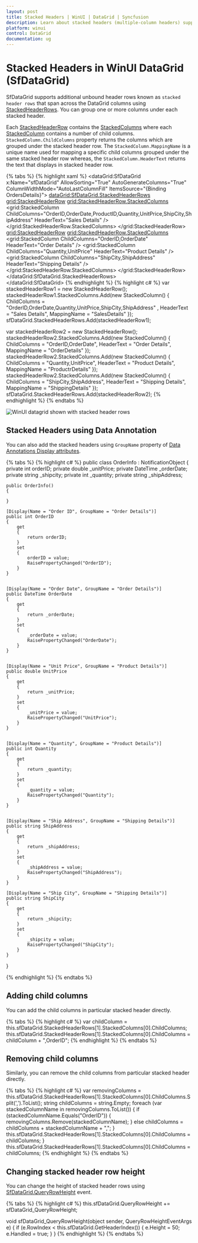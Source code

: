 ```yaml
---
layout: post
title: Stacked Headers | WinUI | DataGrid | Syncfusion
description: Learn about stacked headers (multiple-column headers) support in Syncfusion WinUI DataGrid (SfDataGrid) control and more details.
platform: winui
control: DataGrid
documentation: ug
---
```


# Stacked Headers in WinUI DataGrid (SfDataGrid)

SfDataGrid supports additional unbound header rows known as `stacked header rows` that span across the DataGrid columns using [StackedHeaderRows](https://help.syncfusion.com/cr/winui/Syncfusion.UI.Xaml.Grids.SfGridBase.html#Syncfusion_UI_Xaml_Grids_SfGridBase_StackedHeaderRows). You can group one or more columns under each stacked header.

Each [StackedHeaderRow](https://help.syncfusion.com/cr/winui/Syncfusion.UI.Xaml.Grids.StackedHeaderRow.html) contains the [StackedColumns](https://help.syncfusion.com/cr/winui/Syncfusion.UI.Xaml.Grids.StackedColumns.html) where each [StackedColumn](https://help.syncfusion.com/cr/winui/Syncfusion.UI.Xaml.Grids.StackedColumn.html) contains a number of child columns. `StackedColumn.ChildColumns` property returns the columns which are grouped under the stacked header row. The `StackedColumn.MappingName` is a unique name used for mapping a specific child columns grouped under the same stacked header row whereas, the `StackedColumn.HeaderText` returns the text that displays in stacked header row.

{% tabs %}
{% highlight xaml %}
<dataGrid:SfDataGrid x:Name="sfDataGrid"
                        AllowSorting="True"
                        AutoGenerateColumns="True"
                        ColumnWidthMode="AutoLastColumnFill"
                        ItemsSource="{Binding OrdersDetails}">
            <dataGrid:SfDataGrid.StackedHeaderRows>
                <grid:StackedHeaderRow>
                    <grid:StackedHeaderRow.StackedColumns>
                        <grid:StackedColumn ChildColumns="OrderID,OrderDate,ProductID,Quantity,UnitPrice,ShipCity,ShipAddress" HeaderText="Sales Details" />                       
                    </grid:StackedHeaderRow.StackedColumns>
                </grid:StackedHeaderRow>
                <grid:StackedHeaderRow>
                    <grid:StackedHeaderRow.StackedColumns>
                        <grid:StackedColumn ChildColumns="OrderID,OrderDate" HeaderText="Order Details" />
                        <grid:StackedColumn ChildColumns="Quantity,UnitPrice" HeaderText="Product Details" />
                        <grid:StackedColumn ChildColumns="ShipCity,ShipAddress" HeaderText="Shipping Details" />
                    </grid:StackedHeaderRow.StackedColumns>
                </grid:StackedHeaderRow>
            </dataGrid:SfDataGrid.StackedHeaderRows>    
</dataGrid:SfDataGrid>
{% endhighlight %}
{% highlight c# %}
var stackedHeaderRow1 = new StackedHeaderRow();
stackedHeaderRow1.StackedColumns.Add(new StackedColumn() { ChildColumns = "OrderID,OrderDate,Quantity,UnitPrice,ShipCity,ShipAddress" , HeaderText = "Sales Details", MappingName = "SalesDetails" });
sfDataGrid.StackedHeaderRows.Add(stackedHeaderRow1);

var stackedHeaderRow2 = new StackedHeaderRow();
stackedHeaderRow2.StackedColumns.Add(new StackedColumn() { ChildColumns = "OrderID,OrderDate", HeaderText = "Order Details", MappingName = "OrderDetails" });
stackedHeaderRow2.StackedColumns.Add(new StackedColumn() { ChildColumns = "Quantity,UnitPrice", HeaderText = "Product Details", MappingName = "ProductrDetails" });
stackedHeaderRow2.StackedColumns.Add(new StackedColumn() { ChildColumns = "ShipCity,ShipAddress", HeaderText = "Shipping Details", MappingName = "ShippingDetails" });
sfDataGrid.StackedHeaderRows.Add(stackedHeaderRow2);
{% endhighlight %}
{% endtabs %}

![WinUI datagrid shown with stacked header rows](Stacked-Headers-images/Stacked-Headers-image1.png)

## Stacked Headers using Data Annotation

You can also add the stacked headers using `GroupName` property of [Data Annotations Display attributes](https://msdn.microsoft.com/en-us/library/system.componentmodel.dataannotations.displayattribute.aspx). 

{% tabs %}
{% highlight c# %}
public class OrderInfo : NotificationObject
{
    private int orderID;
    private double _unitPrice;
    private DateTime _orderDate;
    private string _shipcity;
    private int _quantity;
    private string _shipAddress;

    public OrderInfo()
    {

    }

    [Display(Name = "Order ID", GroupName = "Order Details")]
    public int OrderID
    {
        get
        {
            return orderID;
        }
        set
        {
            orderID = value;
            RaisePropertyChanged("OrderID");
        }
    }


    [Display(Name = "Order Date", GroupName = "Order Details")]
    public DateTime OrderDate
    {
        get
        {
            return _orderDate;
        }
        set
        {
            _orderDate = value;
            RaisePropertyChanged("OrderDate");
        }
    }


    [Display(Name = "Unit Price", GroupName = "Product Details")]
    public double UnitPrice
    {
        get
        {
            return _unitPrice;
        }
        set
        {
            _unitPrice = value;
            RaisePropertyChanged("UnitPrice");
        }
    }


    [Display(Name = "Quantity", GroupName = "Product Details")]
    public int Quantity
    {
        get
        {
            return _quantity;
        }
        set
        {
            _quantity = value;
            RaisePropertyChanged("Quantity");
        }
    }


    [Display(Name = "Ship Address", GroupName = "Shipping Details")]
    public string ShipAddress
    {
        get
        {
            return _shipAddress;
        }
        set
        {
            _shipAddress = value;
            RaisePropertyChanged("ShipAddress");
        }
    }
    
    [Display(Name = "Ship City", GroupName = "Shipping Details")]
    public string ShipCity
    {
        get
        {
            return _shipcity;
        }
        set
        {
            _shipcity = value;
            RaisePropertyChanged("ShipCity");
        }
    }
}

{% endhighlight %}
{% endtabs %}

## Adding child columns

You can add the child columns in particular stacked header directly.

{% tabs %}
{% highlight c# %}
var childColumn = this.sfDataGrid.StackedHeaderRows[1].StackedColumns[0].ChildColumns;
this.sfDataGrid.StackedHeaderRows[1].StackedColumns[0].ChildColumns = childColumn + ",OrderID";
{% endhighlight %}
{% endtabs %}

## Removing child columns

Similarly, you can remove the child columns from particular stacked header directly.

{% tabs %}
{% highlight c# %}
var removingColumns = this.sfDataGrid.StackedHeaderRows[1].StackedColumns[0].ChildColumns.Split(',').ToList<string>();
string childColumns = string.Empty;
foreach (var stackedColumnName in removingColumns.ToList())
{
    if (stackedColumnName.Equals("OrderID"))
    {
        removingColumns.Remove(stackedColumnName);
    }
    else
        childColumns = childColumns + stackedColumnName + ",";
    }
    this.sfDataGrid.StackedHeaderRows[1].StackedColumns[0].ChildColumns = childColumns;
}
this.sfDataGrid.StackedHeaderRows[1].StackedColumns[0].ChildColumns = childColumns;
{% endhighlight %}
{% endtabs %}

## Changing stacked header row height

You can change the height of stacked header rows using [SfDataGrid.QueryRowHeight](https://help.syncfusion.com/cr/winui/Syncfusion.UI.Xaml.DataGrid.SfDataGrid.html#Syncfusion_UI_Xaml_DataGrid_SfDataGrid_QueryRowHeight) event.

{% tabs %}
{% highlight c# %}
this.sfDataGrid.QueryRowHeight += sfDataGrid_QueryRowHeight;

void sfDataGrid_QueryRowHeight(object sender, QueryRowHeightEventArgs e)
{
    if (e.RowIndex < this.sfDataGrid.GetHeaderIndex())
    {
        e.Height = 50;
        e.Handled = true;
    }
}
{% endhighlight %}
{% endtabs %}

